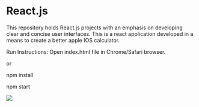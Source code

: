# React.js
This repository holds React.js projects with an emphasis on developing clear and concise user interfaces.
This is a react application developed in a means to create a better apple IOS calculator.

Run Instructions:
Open index.html file in Chrome/Safari browser.

or
    
npm install

npm start 


![](images/screenshot.png)
